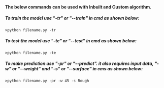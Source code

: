 #### The below commands can be used with Inbuilt and Custom algorithm.

##### To train the model use "-tr" or  "--train" in cmd as shown below:
```
>python filename.py -tr
```
##### To test the model use "-te" or "--test" in cmd as shown below:
```
>python filename.py -te
```
##### To make prediction use "-pr" or "-\-predict". it also requires input data, "-w" or "-\-weight" and "-s" or "-\-surface" in cms as shown below:
```
>python filename.py -pr -w 45 -s Rough
```